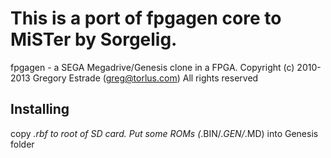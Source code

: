 # This is a port of fpgagen core to MiSTer by Sorgelig.

fpgagen - a SEGA Megadrive/Genesis clone in a FPGA.
Copyright (c) 2010-2013 Gregory Estrade (greg@torlus.com)
All rights reserved

## Installing
copy *.rbf to root of SD card. Put some ROMs (*.BIN/*.GEN/*.MD) into Genesis folder

